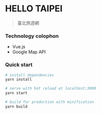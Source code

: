 # HELLO TAIPEI

> 臺北旅遊網

### Technology colophon
- Vue.js
- Google Map API

### Quick start

``` bash
# install dependencies
yarn install

# serve with hot reload at localhost:3000
yarn start

# build for production with minification
yarn build
```
